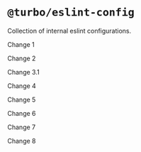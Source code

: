 # `@turbo/eslint-config`

Collection of internal eslint configurations.

Change 1

Change 2

Change 3.1

Change 4

Change 5

Change 6

Change 7

Change 8
